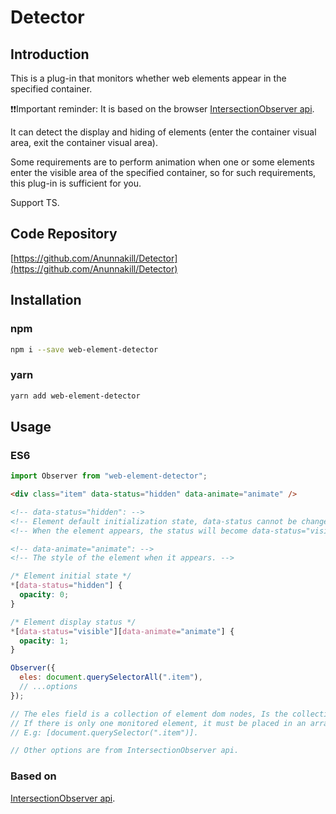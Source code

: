 # Detector

## Introduction

This is a plug-in that monitors whether web elements appear in the specified container.

❗️❗️Important reminder: It is based on the browser [IntersectionObserver api](https://developer.mozilla.org/zh-CN/docs/Web/API/Intersection_Observer_API).

It can detect the display and hiding of elements (enter the container visual area, exit the container visual area).

Some requirements are to perform animation when one or some elements enter the visible area of the specified container, so for such requirements, this plug-in is sufficient for you.

Support TS.

## Code Repository

[https://github.com/Anunnakill/Detector](https://github.com/Anunnakill/Detector)

## Installation

### npm

```bash
npm i --save web-element-detector
```

### yarn

```bash
yarn add web-element-detector
```

## Usage

### ES6

```javascript
import Observer from "web-element-detector";
```

```html
<div class="item" data-status="hidden" data-animate="animate" />

<!-- data-status="hidden": -->
<!-- Element default initialization state, data-status cannot be changed, hidden can.-->
<!-- When the element appears, the status will become data-status="visible". -->

<!-- data-animate="animate": -->
<!-- The style of the element when it appears. -->
```

```css
/* Element initial state */
*[data-status="hidden"] {
  opacity: 0;
}

/* Element display status */
*[data-status="visible"][data-animate="animate"] {
  opacity: 1;
}
```

```javascript
Observer({
  eles: document.querySelectorAll(".item"),
  // ...options
});

// The eles field is a collection of element dom nodes, Is the collection of elements to be monitored.
// If there is only one monitored element, it must be placed in an array.
// E.g: [document.querySelector(".item")].

// Other options are from IntersectionObserver api.
```

### Based on

[IntersectionObserver api](https://developer.mozilla.org/zh-CN/docs/Web/API/Intersection_Observer_API).
